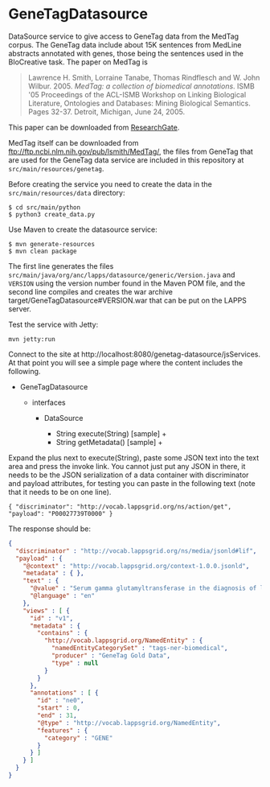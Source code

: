 # GeneTagDatasource


DataSource service to give access to GeneTag data from the MedTag corpus. The GeneTag data include about 15K sentences from MedLine abstracts annotated with genes, those being the sentences used in the BIoCreative task. The paper on MedTag is

> Lawrence H. Smith, Lorraine Tanabe, Thomas Rindflesch and W. John Wilbur. 2005. *MedTag: a collection of biomedical annotations*. ISMB '05 Proceedings of the ACL-ISMB Workshop on Linking Biological Literature, Ontologies and Databases: Mining Biological Semantics. Pages 32-37. Detroit, Michigan, June 24, 2005.

This paper can be downloaded from [ResearchGate](https://www.researchgate.net/publication/234785358_MedTag_a_collection_of_biomedical_annotations).

MedTag itself can be downloaded from ftp://ftp.ncbi.nlm.nih.gov/pub/lsmith/MedTag/, the files from GeneTag that are used for the GeneTag data service are included in this repository at `src/main/resources/genetag`.

Before creating the service you need to create the data in the `src/main/resources/data` directory:

```
$ cd src/main/python
$ python3 create_data.py
```

Use Maven to create the datasource service:

```
$ mvn generate-resources
$ mvn clean package
```

The first line generates the files `src/main/java/org/anc/lapps/datasource/generic/Version.java` and `VERSION` using the version number found in the Maven POM file, and the second line compiles and creates the war archive target/GeneTagDatasource#VERSION.war that can be put on the LAPPS server.

Test the service with Jetty:

```
mvn jetty:run
```

Connect to the site at http://localhost:8080/genetag-datasource/jsServices. At that point you will see a simple page where the content includes the following.

<ul>
    <li>GeneTagDatasource</li>
    <ul>
        <li>interfaces</li>
        <ul>
            <li>DataSource</li>
            <ul>
                <li>String execute(String) [sample] +</li>
                <li>String getMetadata() [sample] +</li>
            </ul>
        </ul>
        </ul>
</ul>

Expand the plus next to execute(String), paste some JSON text into the text area and press the invoke link. You cannot just put any JSON in there, it needs to be the JSON serialization of a data container with discriminator and payload attributes, for testing you can paste in the following text (note that it needs to be on one line).

```
{ "discriminator": "http://vocab.lappsgrid.org/ns/action/get", "payload": "P00027739T0000" }
```

The response should be:

```json
{
  "discriminator" : "http://vocab.lappsgrid.org/ns/media/jsonld#lif",
  "payload" : {
    "@context" : "http://vocab.lappsgrid.org/context-1.0.0.jsonld",
    "metadata" : { },
    "text" : {
      "@value" : "Serum gamma glutamyltransferase in the diagnosis of liver disease in cattle.",
      "@language" : "en"
    },
    "views" : [ {
      "id" : "v1",
      "metadata" : {
        "contains" : {
          "http://vocab.lappsgrid.org/NamedEntity" : {
            "namedEntityCategorySet" : "tags-ner-biomedical",
            "producer" : "GeneTag Gold Data",
            "type" : null
          }
        }
      },
      "annotations" : [ {
        "id" : "ne0",
        "start" : 0,
        "end" : 31,
        "@type" : "http://vocab.lappsgrid.org/NamedEntity",
        "features" : {
          "category" : "GENE"
        }
      } ]
    } ]
  }
}
```
